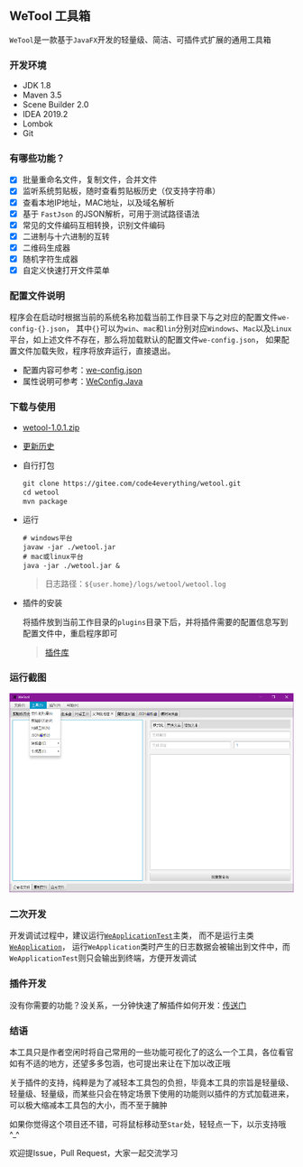 ## WeTool 工具箱

`WeTool`是一款基于`JavaFX`开发的轻量级、简洁、可插件式扩展的通用工具箱

### 开发环境

- JDK 1.8
- Maven 3.5
- Scene Builder 2.0
- IDEA 2019.2
- Lombok
- Git

### 有哪些功能？

- [x] 批量重命名文件，复制文件，合并文件
- [x] 监听系统剪贴板，随时查看剪贴板历史（仅支持字符串）
- [x] 查看本地IP地址，MAC地址，以及域名解析
- [x] 基于 `FastJson` 的JSON解析，可用于测试路径语法
- [x] 常见的文件编码互相转换，识别文件编码
- [x] 二进制与十六进制的互转
- [x] 二维码生成器
- [x] 随机字符生成器
- [x] 自定义快速打开文件菜单

### 配置文件说明

程序会在启动时根据当前的系统名称加载当前工作目录下与之对应的配置文件`we-config-{}.json`，
其中`{}`可以为`win`、`mac`和`lin`分别对应`Windows`、`Mac`以及`Linux`平台，如上述文件不存在，那么将加载默认的配置文件`we-config.json`，
如果配置文件加载失败，程序将放弃运行，直接退出。

- 配置内容可参考：[we-config.json](we-config.json)
- 属性说明可参考：[WeConfig.Java](https://gitee.com/code4everything/wetool-plugin/blob/master/wetool-plugin-support/src/main/java/org/code4everything/wetool/plugin/support/config/WeConfig.java)

### 下载与使用

- [wetool-1.0.1.zip](http://share.qiniu.segocat.com/tool/wetool/wetool-1.0.1.zip)

- [更新历史](history.md)

- 自行打包

    ``` shell
    git clone https://gitee.com/code4everything/wetool.git
    cd wetool
    mvn package
    ```
  
- 运行

    ``` shell
    # windows平台
    javaw -jar ./wetool.jar
    # mac或linux平台
    java -jar ./wetool.jar &
    ```
    > 日志路径：`${user.home}/logs/wetool/wetool.log`
  
- 插件的安装
 
    将插件放到当前工作目录的`plugins`目录下后，并将插件需要的配置信息写到配置文件中，重启程序即可
    
    > [插件库](https://gitee.com/code4everything/wetool-plugin/tree/master/wetool-plugin-repository)
    
### 运行截图

![wetool](images/wetool.png)

### 二次开发

开发调试过程中，建议运行[`WeApplicationTest`](src/test/java/org/code4everything/wetool/WeApplicationTest.java)主类，
而不是运行主类[`WeApplication`](src/main/java/org/code4everything/wetool/WeApplication.java)，
运行`WeApplication`类时产生的日志数据会被输出到文件中，而`WeApplicationTest`则只会输出到终端，方便开发调试

### 插件开发

没有你需要的功能？没关系，一分钟快速了解插件如何开发：[传送门](https://gitee.com/code4everything/wetool-plugin)

### 结语

本工具只是作者空闲时将自己常用的一些功能可视化了的这么一个工具，各位看官如有不适的地方，还望多多包涵，也可提出来让在下加以改正哦

关于插件的支持，纯粹是为了减轻本工具包的负担，毕竟本工具的宗旨是轻量级、轻量级、轻量级，而某些只会在特定场景下使用的功能则以插件的方式加载进来，可以极大缩减本工具包的大小，而不至于臃肿

如果你觉得这个项目还不错，可将鼠标移动至`Star`处，轻轻点一下，以示支持哦^_^

欢迎提Issue，Pull Request，大家一起交流学习
